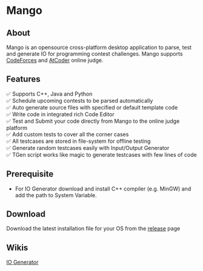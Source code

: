 # Mango

## About

Mango is an opensource cross-platform desktop application to parse, test and generate IO for programming contest challenges. Mango supports [CodeForces](https://www.codeforces.com/) and [AtCoder](https://atcoder.jp/) online judge.

## Features
✅ Supports C++, Java and Python <br>
✅ Schedule upcoming contests to be parsed automatically <br>
✅ Auto generate source files with specified or default template code <br>
✅ Write code in integrated rich Code Editor <br>
✅ Test and Submit your code directly from Mango to the online judge platform <br>
✅ Add custom tests to cover all the corner cases <br>
✅ All testcases are stored in file-system for offline testing <br>
✅ Generate random testcases easily with Input/Output Generator <br>
✅ TGen script works like magic to generate testcases with few lines of code <br>

## Prerequisite
* For IO Generator download and install C++ compiler (e.g. MinGW) and add the path to System Variable.

## Download
Download the latest installation file for your OS from the [release](https://github.com/skmonir/mango-gui/releases) page

## Wikis
[IO Generator](wikis/Generator.md)